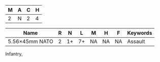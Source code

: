 
| M   | A   | C   | H   |
| --- | --- | --- | --- |
| 2   | N   | 2   | 4   |

| Name           | R   | N   | L   | M   | H   | F   | Keywords |
| -------------- | --- | --- | --- | --- | --- | --- | -------- |
| 5.56×45mm NATO | 2   | 1+  | 7+  | NA  | NA  | NA  | Assault  |
Infantry, 